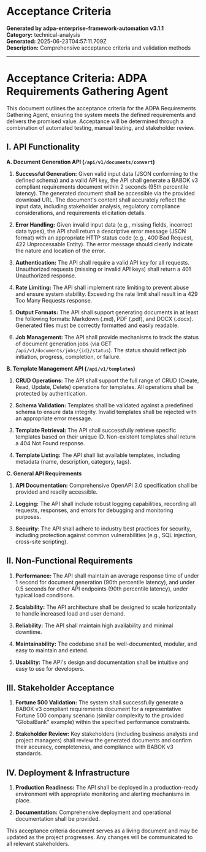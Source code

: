# Acceptance Criteria

**Generated by adpa-enterprise-framework-automation v3.1.1**  
**Category:** technical-analysis  
**Generated:** 2025-06-23T04:57:11.709Z  
**Description:** Comprehensive acceptance criteria and validation methods

---

# Acceptance Criteria: ADPA Requirements Gathering Agent

This document outlines the acceptance criteria for the ADPA Requirements Gathering Agent, ensuring the system meets the defined requirements and delivers the promised value.  Acceptance will be determined through a combination of automated testing, manual testing, and stakeholder review.

## I. API Functionality

**A. Document Generation API (`/api/v1/documents/convert`)**

1. **Successful Generation:**  Given valid input data (JSON conforming to the defined schema) and a valid API key, the API shall generate a BABOK v3 compliant requirements document within 2 seconds (95th percentile latency).  The generated document shall be accessible via the provided download URL.  The document's content shall accurately reflect the input data, including stakeholder analysis, regulatory compliance considerations, and  requirements elicitation details.

2. **Error Handling:** Given invalid input data (e.g., missing fields, incorrect data types), the API shall return a descriptive error message (JSON format) with an appropriate HTTP status code (e.g., 400 Bad Request, 422 Unprocessable Entity).  The error message should clearly indicate the nature and location of the error.

3. **Authentication:** The API shall require a valid API key for all requests.  Unauthorized requests (missing or invalid API keys) shall return a 401 Unauthorized response.

4. **Rate Limiting:**  The API shall implement rate limiting to prevent abuse and ensure system stability.  Exceeding the rate limit shall result in a 429 Too Many Requests response.

5. **Output Formats:**  The API shall support generating documents in at least the following formats:  Markdown (.md), PDF (.pdf), and DOCX (.docx).  Generated files must be correctly formatted and easily readable.

6. **Job Management:** The API shall provide mechanisms to track the status of document generation jobs (via GET `/api/v1/documents/jobs/{id}/status`).  The status should reflect job initiation, progress, completion, or failure.


**B. Template Management API (`/api/v1/templates`)**

1. **CRUD Operations:**  The API shall support the full range of CRUD (Create, Read, Update, Delete) operations for templates.  All operations shall be protected by authentication.

2. **Schema Validation:** Templates shall be validated against a predefined schema to ensure data integrity.  Invalid templates shall be rejected with an appropriate error message.

3. **Template Retrieval:**  The API shall successfully retrieve specific templates based on their unique ID.  Non-existent templates shall return a 404 Not Found response.

4. **Template Listing:**  The API shall list available templates, including metadata (name, description, category, tags).


**C.  General API Requirements**

1. **API Documentation:**  Comprehensive OpenAPI 3.0 specification shall be provided and readily accessible.

2. **Logging:**  The API shall include robust logging capabilities, recording all requests, responses, and errors for debugging and monitoring purposes.

3. **Security:** The API shall adhere to industry best practices for security, including protection against common vulnerabilities (e.g., SQL injection, cross-site scripting).


## II. Non-Functional Requirements

1. **Performance:** The API shall maintain an average response time of under 1 second for document generation (90th percentile latency), and under 0.5 seconds for other API endpoints (90th percentile latency), under typical load conditions.

2. **Scalability:** The API architecture shall be designed to scale horizontally to handle increased load and user demand.

3. **Reliability:** The API shall maintain high availability and minimal downtime.

4. **Maintainability:** The codebase shall be well-documented, modular, and easy to maintain and extend.

5. **Usability:** The API's design and documentation shall be intuitive and easy to use for developers.


## III. Stakeholder Acceptance

1. **Fortune 500 Validation:** The system shall successfully generate a BABOK v3 compliant requirements document for a representative Fortune 500 company scenario (similar complexity to the provided "GlobalBank" example) within the specified performance constraints.

2. **Stakeholder Review:**  Key stakeholders (including business analysts and project managers) shall review the generated documents and confirm their accuracy, completeness, and compliance with BABOK v3 standards.


## IV.  Deployment & Infrastructure

1. **Production Readiness:** The API shall be deployed in a production-ready environment with appropriate monitoring and alerting mechanisms in place.

2. **Documentation:** Comprehensive deployment and operational documentation shall be provided.


This acceptance criteria document serves as a living document and may be updated as the project progresses.  Any changes will be communicated to all relevant stakeholders.
